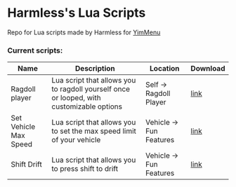 # Harmless's Lua Scripts
Repo for Lua scripts made by Harmless for [YimMenu](https://github.com/YimMenu/YimMenu/)

### Current scripts:
| Name | Description | Location | Download |
| ----------- | ----------- | ----------- | ----------- |
| Ragdoll player | Lua script that allows you to ragdoll yourself once or looped, with customizable options | Self -> Ragdoll Player | [link](https://github.com/Harmless05/harmless-lua/blob/main/Fun/ragdoll-player.lua) |
| Set Vehicle Max Speed | Lua script that allows you to set the max speed limit of your vehicle | Vehicle -> Fun Features | [link](https://github.com/Harmless05/harmless-lua/blob/main/Fun/set-vehicle-max-speed.lua) |
| Shift Drift | Lua script that allows you to press shift to drift | Vehicle -> Fun Features | [link](https://github.com/Harmless05/harmless-lua/blob/main/Fun/shift-drift.lua) |
